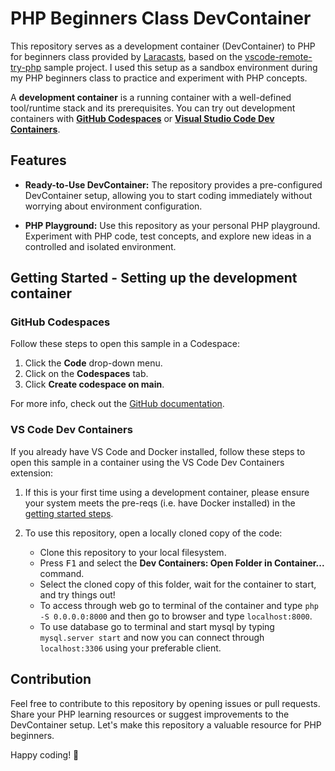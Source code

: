 # PHP Beginners Class DevContainer

This repository serves as a development container (DevContainer) to PHP for beginners class provided by [Laracasts](https://laracasts.com/series/php-for-beginners-2023-edition), based on the [vscode-remote-try-php](https://github.com/search?q=org%3Amicrosoft+vscode-remote-try-php&type=Repositories) sample project. I used this setup as a sandbox environment during my PHP beginners class to practice and experiment with PHP concepts.

A **development container** is a running container with a well-defined tool/runtime stack and its prerequisites. You can try out development containers with **[GitHub Codespaces](https://github.com/features/codespaces)** or **[Visual Studio Code Dev Containers](https://aka.ms/vscode-remote/containers)**.

## Features

- **Ready-to-Use DevContainer:** The repository provides a pre-configured DevContainer setup, allowing you to start coding immediately without worrying about environment configuration.

- **PHP Playground:** Use this repository as your personal PHP playground. Experiment with PHP code, test concepts, and explore new ideas in a controlled and isolated environment.

## Getting Started - Setting up the development container

### GitHub Codespaces
Follow these steps to open this sample in a Codespace:
1. Click the **Code** drop-down menu.
2. Click on the **Codespaces** tab.
3. Click **Create codespace on main**.

For more info, check out the [GitHub documentation](https://docs.github.com/en/free-pro-team@latest/github/developing-online-with-codespaces/creating-a-codespace#creating-a-codespace).

### VS Code Dev Containers

If you already have VS Code and Docker installed, follow these steps to open this sample in a container using the VS Code Dev Containers extension:

1. If this is your first time using a development container, please ensure your system meets the pre-reqs (i.e. have Docker installed) in the [getting started steps](https://aka.ms/vscode-remote/containers/getting-started).

2. To use this repository, open a locally cloned copy of the code:

   - Clone this repository to your local filesystem.
   - Press <kbd>F1</kbd> and select the **Dev Containers: Open Folder in Container...** command.
   - Select the cloned copy of this folder, wait for the container to start, and try things out!
   - To access through web go to terminal of the container and type `php -S 0.0.0.0:8000` and then go to browser and type `localhost:8000`.
   - To use database go to terminal and start mysql by typing `mysql.server start` and now you can connect through `localhost:3306` using your preferable client.

## Contribution

Feel free to contribute to this repository by opening issues or pull requests. Share your PHP learning resources or suggest improvements to the DevContainer setup. Let's make this repository a valuable resource for PHP beginners.

Happy coding! 🚀